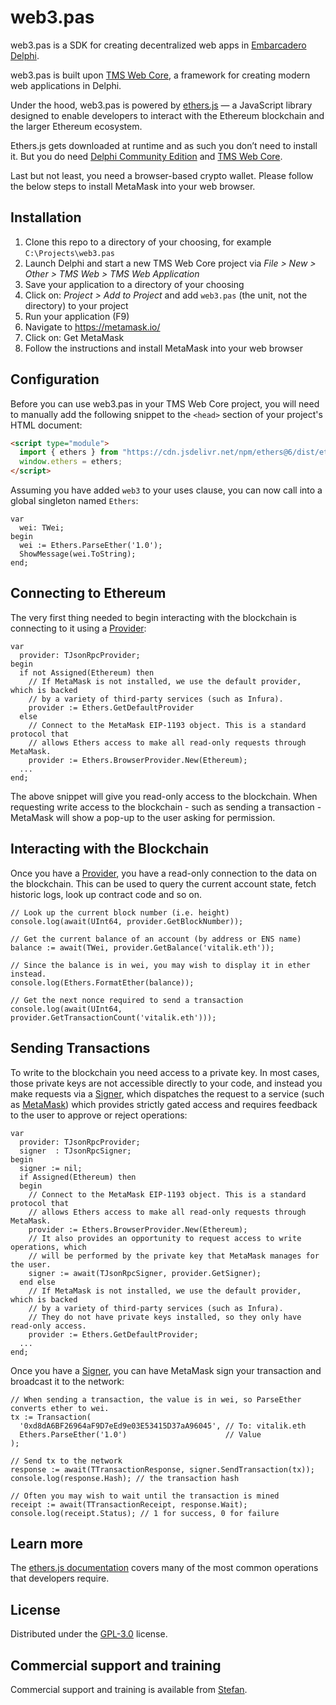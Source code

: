 # web3.pas

web3.pas is a SDK for creating decentralized web apps in [Embarcadero Delphi](https://www.embarcadero.com/products/delphi).

web3.pas is built upon [TMS Web Core](https://www.tmssoftware.com/site/tmswebcore.asp), a framework for creating modern web applications in Delphi.

Under the hood, web3.pas is powered by [ethers.js](https://ethers.org) — a JavaScript library designed to enable developers to interact with the Ethereum blockchain and the larger Ethereum ecosystem.

Ethers.js gets downloaded at runtime and as such you don’t need to install it. But you do need [Delphi Community Edition](https://www.embarcadero.com/products/delphi/starter) and [TMS Web Core](https://www.tmssoftware.com/site/tmswebcore.asp#downloads).

Last but not least, you need a browser-based crypto wallet. Please follow the below steps to install MetaMask into your web browser.

## Installation

1. Clone this repo to a directory of your choosing, for example `C:\Projects\web3.pas`
1. Launch Delphi and start a new TMS Web Core project via _File > New > Other > TMS Web > TMS Web Application_
1. Save your application to a directory of your choosing
1. Click on: _Project > Add to Project_ and add `web3.pas` (the unit, not the directory) to your project
1. Run your application (F9)
1. Navigate to https://metamask.io/
1. Click on: Get MetaMask
1. Follow the instructions and install MetaMask into your web browser

## Configuration

Before you can use web3.pas in your TMS Web Core project, you will need to manually add the following snippet to the `<head>` section of your project's HTML document:

```html
<script type="module">
  import { ethers } from "https://cdn.jsdelivr.net/npm/ethers@6/dist/ethers.min.js";
  window.ethers = ethers;
</script>
```

Assuming you have added `web3` to your uses clause, you can now call into a global singleton named `Ethers`:

```delphi
var
  wei: TWei;
begin
  wei := Ethers.ParseEther('1.0');
  ShowMessage(wei.ToString);
end;
```

## Connecting to Ethereum

The very first thing needed to begin interacting with the blockchain is connecting to it using a [Provider](https://docs.ethers.org/v6/api/providers/#Provider):

```delphi
var
  provider: TJsonRpcProvider;
begin
  if not Assigned(Ethereum) then
    // If MetaMask is not installed, we use the default provider, which is backed
    // by a variety of third-party services (such as Infura).
    provider := Ethers.GetDefaultProvider
  else
    // Connect to the MetaMask EIP-1193 object. This is a standard protocol that
    // allows Ethers access to make all read-only requests through MetaMask.
    provider := Ethers.BrowserProvider.New(Ethereum);
  ...
end;
```

The above snippet will give you read-only access to the blockchain. When requesting write access to the blockchain - such as sending a transaction - MetaMask will show a pop-up to the user asking for permission.

## Interacting with the Blockchain

Once you have a [Provider](https://docs.ethers.org/v6/api/providers/#Provider), you have a read-only connection to the data on the blockchain. This can be used to query the current account state, fetch historic logs, look up contract code and so on.

```delphi
// Look up the current block number (i.e. height)
console.log(await(UInt64, provider.GetBlockNumber));

// Get the current balance of an account (by address or ENS name)
balance := await(TWei, provider.GetBalance('vitalik.eth'));

// Since the balance is in wei, you may wish to display it in ether instead.
console.log(Ethers.FormatEther(balance));

// Get the next nonce required to send a transaction
console.log(await(UInt64, provider.GetTransactionCount('vitalik.eth')));
```

## Sending Transactions

To write to the blockchain you need access to a private key. In most cases, those private keys are not accessible directly to your code, and instead you make requests via a [Signer](https://docs.ethers.org/v6/api/providers/#Signer), which dispatches the request to a service (such as [MetaMask](https://metamask.io/)) which provides strictly gated access and requires feedback to the user to approve or reject operations:

```delphi
var
  provider: TJsonRpcProvider;
  signer  : TJsonRpcSigner;
begin
  signer := nil;
  if Assigned(Ethereum) then
  begin
    // Connect to the MetaMask EIP-1193 object. This is a standard protocol that
    // allows Ethers access to make all read-only requests through MetaMask.
    provider := Ethers.BrowserProvider.New(Ethereum);
    // It also provides an opportunity to request access to write operations, which
    // will be performed by the private key that MetaMask manages for the user.
    signer := await(TJsonRpcSigner, provider.GetSigner);
  end else
    // If MetaMask is not installed, we use the default provider, which is backed
    // by a variety of third-party services (such as Infura).
    // They do not have private keys installed, so they only have read-only access.
    provider := Ethers.GetDefaultProvider;
  ...
end;
```

Once you have a [Signer](https://docs.ethers.org/v6/api/providers/#Signer), you can have MetaMask sign your transaction and broadcast it to the network:

```delphi
// When sending a transaction, the value is in wei, so ParseEther converts ether to wei.
tx := Transaction(
  '0xd8dA6BF26964aF9D7eEd9e03E53415D37aA96045', // To: vitalik.eth
  Ethers.ParseEther('1.0')                      // Value
);

// Send tx to the network
response := await(TTransactionResponse, signer.SendTransaction(tx));
console.log(response.Hash); // the transaction hash

// Often you may wish to wait until the transaction is mined
receipt := await(TTransactionReceipt, response.Wait);
console.log(receipt.Status); // 1 for success, 0 for failure
```

## Learn more

The [ethers.js documentation](https://docs.ethers.org/v6/) covers many of the most common operations that developers require.

## License

Distributed under the [GPL-3.0](https://github.com/svanas/web3.pas/blob/master/LICENSE) license.

## Commercial support and training

Commercial support and training is available from [Stefan](https://svanas.github.io/).
